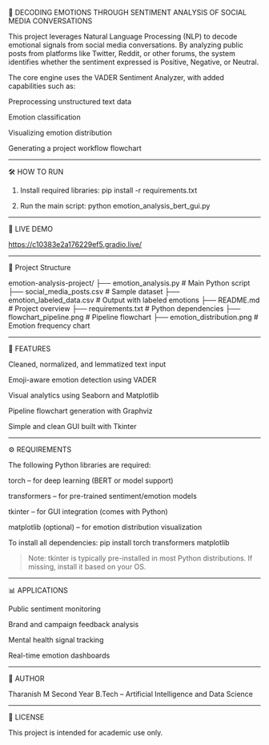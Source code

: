 🚀 DECODING EMOTIONS THROUGH SENTIMENT ANALYSIS OF SOCIAL MEDIA CONVERSATIONS

This project leverages Natural Language Processing (NLP) to decode emotional signals from social media conversations. By analyzing public posts from platforms like Twitter, Reddit, or other forums, the system identifies whether the sentiment expressed is Positive, Negative, or Neutral.

The core engine uses the VADER Sentiment Analyzer, with added capabilities such as:

Preprocessing unstructured text data

Emotion classification

Visualizing emotion distribution

Generating a project workflow flowchart



---

🛠️ HOW TO RUN

1. Install required libraries:
pip install -r requirements.txt


2. Run the main script:
python emotion_analysis_bert_gui.py




---

🔗 LIVE DEMO

 https://c10383e2a176229ef5.gradio.live/

---


📁 Project Structure

emotion-analysis-project/
├── emotion_analysis.py           # Main Python script
├── social_media_posts.csv        # Sample dataset
├── emotion_labeled_data.csv      # Output with labeled emotions
├── README.md                     # Project overview
├── requirements.txt              # Python dependencies
├── flowchart_pipeline.png        # Pipeline flowchart
├── emotion_distribution.png      # Emotion frequency chart



---

📌 FEATURES

Cleaned, normalized, and lemmatized text input

Emoji-aware emotion detection using VADER

Visual analytics using Seaborn and Matplotlib

Pipeline flowchart generation with Graphviz

Simple and clean GUI built with Tkinter



---

⚙️ REQUIREMENTS

The following Python libraries are required:

torch – for deep learning (BERT or model support)

transformers – for pre-trained sentiment/emotion models

tkinter – for GUI integration (comes with Python)

matplotlib (optional) – for emotion distribution visualization


To install all dependencies:
pip install torch transformers matplotlib

> Note: tkinter is typically pre-installed in most Python distributions. If missing, install it based on your OS.




---

📊 APPLICATIONS

Public sentiment monitoring

Brand and campaign feedback analysis

Mental health signal tracking

Real-time emotion dashboards



---

👤 AUTHOR

Tharanish M
Second Year B.Tech – Artificial Intelligence and Data Science


---

📄 LICENSE

This project is intended for academic use only.
